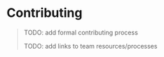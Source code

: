 # Contributing

> TODO: add formal contributing process
>
> TODO: add links to team resources/processes
